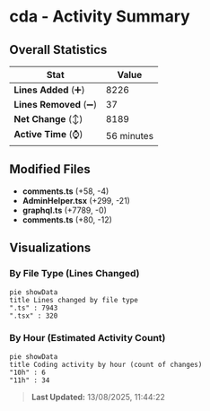 # cda - Activity Summary 

## Overall Statistics

| Stat                   | Value                                                             |
| ---------------------- | ----------------------------------------------------------------- |
| **Lines Added** (➕)   | 8226                                          |
| **Lines Removed** (➖) | 37                                        |
| **Net Change** (↕)    | 8189                |
| **Active Time** (⌚)   | 56 minutes |


## Modified Files
- **comments.ts** (+58, -4)
- **AdminHelper.tsx** (+299, -21)
- **graphql.ts** (+7789, -0)
- **comments.ts** (+80, -12)

## Visualizations

### By File Type (Lines Changed)

```mermaid
pie showData
title Lines changed by file type
".ts" : 7943
".tsx" : 320
```

### By Hour (Estimated Activity Count)

```mermaid
pie showData
title Coding activity by hour (count of changes)
"10h" : 6
"11h" : 34
```


> **Last Updated:** 13/08/2025, 11:44:22